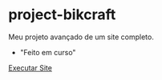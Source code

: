 # project-bikcraft
 Meu projeto avançado de um site completo.
 - "Feito em curso"
 
 <a href="https://ricardojcn.github.io/project-bikcraft/index.html">Executar Site</a>
